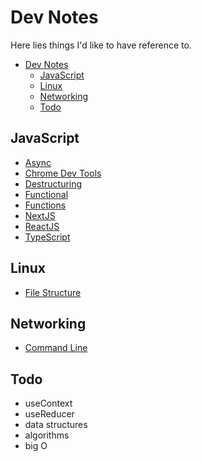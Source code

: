 # Dev Notes

Here lies things I'd like to have reference to.

- [Dev Notes](#dev-notes)
  - [JavaScript](#javascript)
  - [Linux](#linux)
  - [Networking](#networking)
  - [Todo](#todo)

## JavaScript

- [Async](JavaScript/async.md)
- [Chrome Dev Tools](JavaScript/chromeDevTools.md)
- [Destructuring](JavaScript/destructuring.md)
- [Functional](JavaScript/functional.md)
- [Functions](JavaScript/functions.md)
- [NextJS](JavaScript/nextjs.md)
- [ReactJS](JavaScript/react.md)
- [TypeScript](JavaScript/typescript.md)

## Linux

- [File Structure](Linux/fileStructure.md)

## Networking

- [Command Line](Networking/commandLine.md)

## Todo

- useContext
- useReducer
- data structures
- algorithms
- big O
